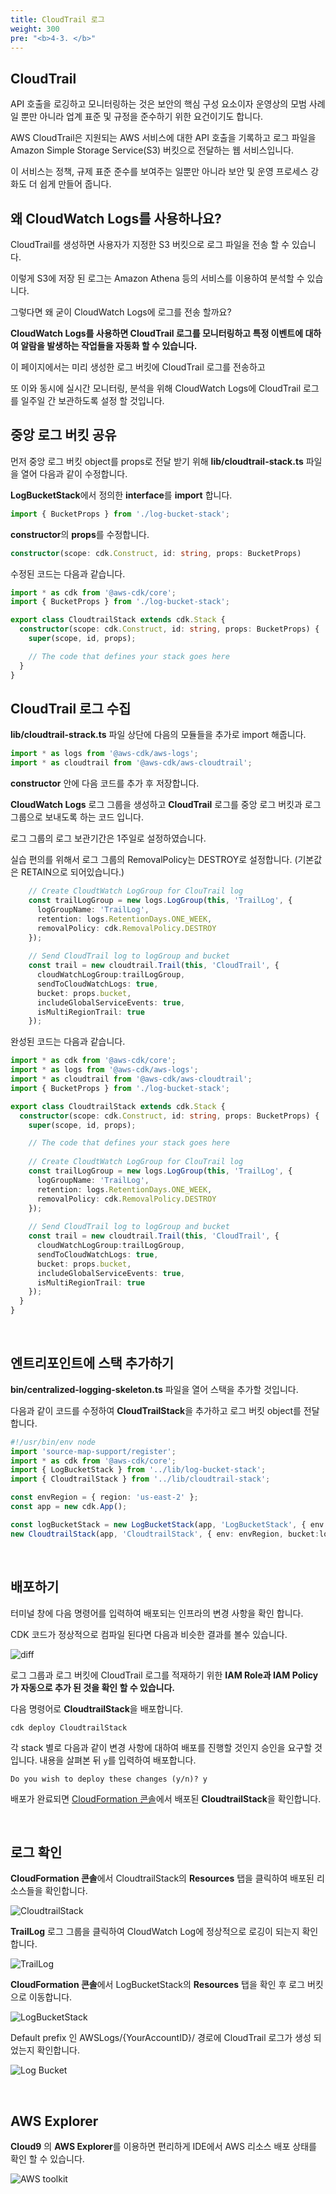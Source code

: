 ```yaml
---
title: CloudTrail 로그
weight: 300
pre: "<b>4-3. </b>"
---
```


## CloudTrail

API 호출을 로깅하고 모니터링하는 것은 보안의 핵심 구성 요소이자 운영상의 모범 사례일 뿐만 아니라 업계 표준 및 규정을 준수하기 위한 요건이기도 합니다. 

AWS CloudTrail은 지원되는 AWS 서비스에 대한 API 호출을 기록하고 로그 파일을 Amazon Simple Storage Service(S3) 버킷으로 전달하는 웹 서비스입니다.

이 서비스는 정책, 규제 표준 준수를 보여주는 일뿐만 아니라 보안 및 운영 프로세스 강화도 더 쉽게 만들어 줍니다.

## 왜 CloudWatch Logs를 사용하나요?

CloudTrail를 생성하면 사용자가 지정한 S3 버킷으로 로그 파일을 전송 할 수 있습니다.

이렇게 S3에 저장 된 로그는 Amazon Athena 등의 서비스를 이용하여 분석할 수 있습니다.

그렇다면 왜 굳이 CloudWatch Logs에 로그를 전송 할까요?

**CloudWatch Logs를 사용하면 CloudTrail 로그를 모니터링하고 특정 이벤트에 대하여 알람을 발생하는 작업들을 자동화 할 수 있습니다.**

이 페이지에서는 미리 생성한 로그 버킷에 CloudTrail 로그를 전송하고

또 이와 동시에 실시간 모니터링, 분석을 위해 CloudWatch Logs에 CloudTrail 로그를 일주일 간 보관하도록 설정 할 것입니다.




## 중앙 로그 버킷 공유

먼저 중앙 로그 버킷 object를 props로 전달 받기 위해 **lib/cloudtrail-stack.ts** 파일을 열어 다음과 같이 수정합니다.

**LogBucketStack**에서 정의한 **interface**를 **import** 합니다.

```typescript
import { BucketProps } from './log-bucket-stack';
```

**constructor**의 **props**를 수정합니다.
```typescript
constructor(scope: cdk.Construct, id: string, props: BucketProps)
```

수정된 코드는 다음과 같습니다.

```typescript
import * as cdk from '@aws-cdk/core';
import { BucketProps } from './log-bucket-stack';

export class CloudtrailStack extends cdk.Stack {
  constructor(scope: cdk.Construct, id: string, props: BucketProps) {
    super(scope, id, props);

    // The code that defines your stack goes here
  }
}
```

## CloudTrail 로그 수집
**lib/cloudtrail-strack.ts** 파일 상단에 다음의 모듈들을 추가로 import 해줍니다.

```typescript
import * as logs from '@aws-cdk/aws-logs';
import * as cloudtrail from '@aws-cdk/aws-cloudtrail';
```

**constructor** 안에 다음 코드를 추가 후 저장합니다.

**CloudWatch Logs** 로그 그룹을 생성하고 **CloudTrail** 로그를 중앙 로그 버킷과 로그 그룹으로 보내도록 하는 코드 입니다.

로그 그룹의 로그 보관기간은 1주일로 설정하였습니다.

실습 편의를 위해서 로그 그룹의 RemovalPolicy는 DESTROY로 설정합니다. (기본값은 RETAIN으로 되어있습니다.)

```typescript
    // Create CloudtWatch LogGroup for ClouTrail log
    const trailLogGroup = new logs.LogGroup(this, 'TrailLog', {
      logGroupName: 'TrailLog',
      retention: logs.RetentionDays.ONE_WEEK,
      removalPolicy: cdk.RemovalPolicy.DESTROY
    });
    
    // Send CloudTrail log to logGroup and bucket
    const trail = new cloudtrail.Trail(this, 'CloudTrail', {
      cloudWatchLogGroup:trailLogGroup,
      sendToCloudWatchLogs: true,
      bucket: props.bucket,
      includeGlobalServiceEvents: true,
      isMultiRegionTrail: true
    });
```

완성된 코드는 다음과 같습니다.

```typescript
import * as cdk from '@aws-cdk/core';
import * as logs from '@aws-cdk/aws-logs';
import * as cloudtrail from '@aws-cdk/aws-cloudtrail';
import { BucketProps } from './log-bucket-stack';

export class CloudtrailStack extends cdk.Stack {
  constructor(scope: cdk.Construct, id: string, props: BucketProps) {
    super(scope, id, props);

    // The code that defines your stack goes here
    
    // Create CloudtWatch LogGroup for ClouTrail log
    const trailLogGroup = new logs.LogGroup(this, 'TrailLog', {
      logGroupName: 'TrailLog',
      retention: logs.RetentionDays.ONE_WEEK,
      removalPolicy: cdk.RemovalPolicy.DESTROY
    });
    
    // Send CloudTrail log to logGroup and bucket
    const trail = new cloudtrail.Trail(this, 'CloudTrail', {
      cloudWatchLogGroup:trailLogGroup,
      sendToCloudWatchLogs: true,
      bucket: props.bucket,
      includeGlobalServiceEvents: true,
      isMultiRegionTrail: true
    });
  }
}
```

&nbsp;

## 엔트리포인트에 스택 추가하기
**bin/centralized-logging-skeleton.ts** 파일을 열어 스택을 추가할 것입니다.

다음과 같이 코드를 수정하여 **CloudTrailStack**을 추가하고 로그 버킷 object를 전달 합니다.

```typescript
#!/usr/bin/env node
import 'source-map-support/register';
import * as cdk from '@aws-cdk/core';
import { LogBucketStack } from '../lib/log-bucket-stack';
import { CloudtrailStack } from '../lib/cloudtrail-stack';

const envRegion = { region: 'us-east-2' };
const app = new cdk.App();

const logBucketStack = new LogBucketStack(app, 'LogBucketStack', { env: envRegion });
new CloudtrailStack(app, 'CloudtrailStack', { env: envRegion, bucket:logBucketStack.logBucket });
```
&nbsp;

## 배포하기
터미널 창에 다음 명령어를 입력하여 배포되는 인프라의 변경 사항을 확인 합니다.

CDK 코드가 정상적으로 컴파일 된다면 다음과 비슷한 결과를 볼수 있습니다.

![diff](/images/workshop1/diff.png)

로그 그룹과 로그 버킷에 CloudTrail 로그를 적재하기 위한 **IAM Role과 IAM Policy가 자동으로 추가 된 것을 확인 할 수 있습니다.**

다음 명령어로 **CloudtrailStack**을 배포합니다.

```
cdk deploy CloudtrailStack
```

각 stack 별로 다음과 같이 변경 사항에 대하여 배포를 진행할 것인지 승인을 요구할 것입니다. 내용을 살펴본 뒤 `y`를 입력하여 배포합니다.
```term
Do you wish to deploy these changes (y/n)? y
```

배포가 완료되면 [CloudFormation 콘솔](https://us-east-2.console.aws.amazon.com/cloudformation/home?region=us-east-2#/stacks?filteringText=CloudtrailStack&filteringStatus=active&viewNested=true&hideStacks=false)에서 배포된 **CloudtrailStack**을 확인합니다.

&nbsp;

## 로그 확인
**CloudFormation 콘솔**에서 CloudtrailStack의 **Resources** 탭을 클릭하여 배포된 리소스들을 확인합니다.

![CloudtrailStack](/images/workshop1/trail-check.png)

**TrailLog** 로그 그룹을 클릭하여 CloudWatch Log에 정상적으로 로깅이 되는지 확인합니다.

![TrailLog](/images/workshop1/trail-loggroup-check.png)

**CloudFormation 콘솔**에서 LogBucketStack의 **Resources** 탭을 확인 후 로그 버킷으로 이동합니다.

![LogBucketStack](/images/workshop1/bucket-stack.png)

Default prefix 인 AWSLogs/{YourAccountID}/ 경로에 CloudTrail 로그가 생성 되었는지 확인합니다.

![Log Bucket](/images/workshop1/trail-bucket.png)

&nbsp;

## AWS Explorer
**Cloud9** 의 **AWS Explorer**를 이용하면 편리하게 IDE에서 AWS 리소스 배포 상태를 확인 할 수 있습니다.

![AWS toolkit](/images/workshop1/aws-explore.png)